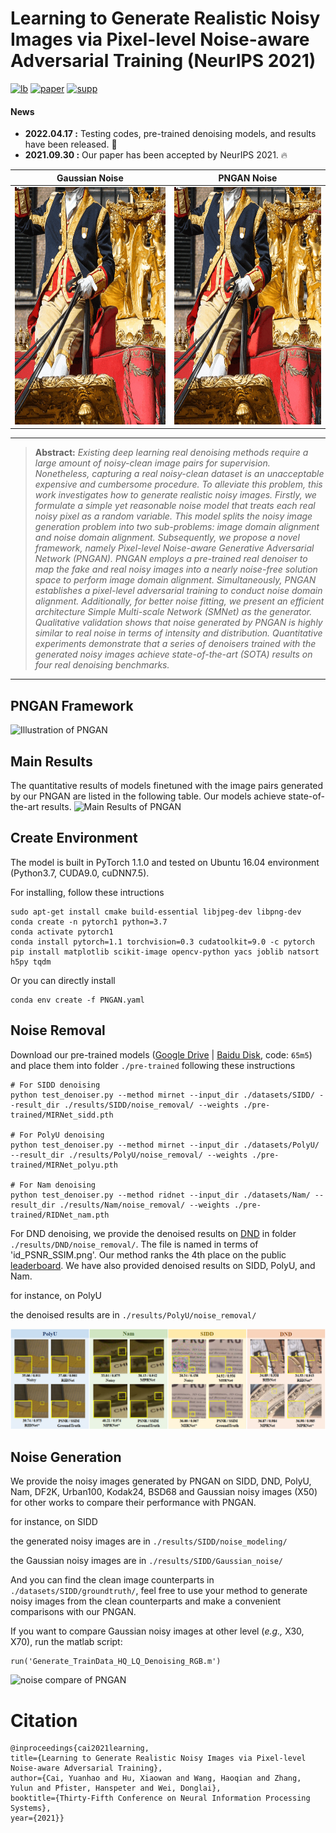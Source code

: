 # Learning to Generate Realistic Noisy Images via Pixel-level Noise-aware Adversarial Training (NeurIPS 2021)
[![lb](https://img.shields.io/badge/DND-leaderboard-179bd3)](https://noise.visinf.tu-darmstadt.de/benchmark/#results_srgb)
[![paper](https://img.shields.io/badge/NeurIPS-paper-179bd3)](https://proceedings.neurips.cc/paper/2021/file/1a5b1e4daae265b790965a275b53ae50-Paper.pdf)
[![supp](https://img.shields.io/badge/NeurIPS-supplementary_matrial-179bd3)](https://proceedings.neurips.cc/paper/2021/file/1a5b1e4daae265b790965a275b53ae50-Supplemental.pdf)

#### News
- **2022.04.17 :** Testing codes, pre-trained denoising models, and results have been released. :rocket: 
- **2021.09.30 :** Our paper has been accepted by NeurIPS 2021. 🔥

|                       Gaussian Noise                          |                        PNGAN Noise                        |
| :-----------------------------------------------------------: | :-------------------------------------------------------: |
| <img src="./figure/clean2gaussian.gif"  height=380 width=380> | <img src="./figure/clean2PNGAN.gif" width=380 height=380> |




<hr />

> **Abstract:** *Existing deep learning real denoising methods require a large amount of noisy-clean image pairs for supervision. Nonetheless, capturing a  real noisy-clean dataset is an unacceptable expensive and cumbersome procedure. To alleviate this problem, this work investigates how to generate realistic noisy images. Firstly, we formulate a simple yet reasonable noise model that treats each real noisy pixel as a random variable. This model splits the noisy image generation problem into two sub-problems: image domain alignment and noise domain alignment. Subsequently, we propose a novel framework, namely Pixel-level Noise-aware Generative Adversarial Network (PNGAN). PNGAN employs a pre-trained real denoiser to map the fake and real noisy images into a nearly noise-free solution space to perform image domain alignment. Simultaneously, PNGAN establishes a pixel-level adversarial training to conduct noise domain alignment. Additionally, for better noise fitting, we present an efficient architecture Simple Multi-scale Network (SMNet) as the generator. Qualitative validation shows that noise generated by PNGAN is highly similar to real noise in terms of intensity and distribution. Quantitative experiments demonstrate that a series of denoisers trained with the generated noisy images achieve state-of-the-art (SOTA) results on four real denoising benchmarks.* 
<hr />

## PNGAN Framework
 ![Illustration of PNGAN](/figure/PNGAN.png)

## Main Results
The quantitative results of models finetuned with the image pairs generated by our PNGAN are listed in the following table. Our models achieve state-of-the-art results.
 ![Main Results of PNGAN](/figure/main.png)





## Create Environment
The model is built in PyTorch 1.1.0 and tested on Ubuntu 16.04 environment (Python3.7, CUDA9.0, cuDNN7.5).

For installing, follow these intructions

```shell
sudo apt-get install cmake build-essential libjpeg-dev libpng-dev
conda create -n pytorch1 python=3.7
conda activate pytorch1
conda install pytorch=1.1 torchvision=0.3 cudatoolkit=9.0 -c pytorch
pip install matplotlib scikit-image opencv-python yacs joblib natsort h5py tqdm
```

Or you can directly install

```shell
conda env create -f PNGAN.yaml
```

## Noise Removal
Download our pre-trained models ([Google Drive](https://drive.google.com/drive/folders/1ykkqUB7jA0flsoWWC1Um8YBjy5_OnZqN?usp=sharing) | [Baidu Disk](https://pan.baidu.com/s/108K8VAPVEULaRMo-ZCxbNQ), code: `65m5`) and place them into folder `./pre-trained`
following these instructions

```shell
# For SIDD denoising
python test_denoiser.py --method mirnet --input_dir ./datasets/SIDD/ --result_dir ./results/SIDD/noise_removal/ --weights ./pre-trained/MIRNet_sidd.pth

# For PolyU denoising
python test_denoiser.py --method mirnet --input_dir ./datasets/PolyU/ --result_dir ./results/PolyU/noise_removal/ --weights ./pre-trained/MIRNet_polyu.pth

# For Nam denoising
python test_denoiser.py --method ridnet --input_dir ./datasets/Nam/ --result_dir ./results/Nam/noise_removal/ --weights ./pre-trained/RIDNet_nam.pth
```

For DND denoising, we provide the denoised results on [DND](https://noise.visinf.tu-darmstadt.de/) in folder `./results/DND/noise_removal/`. The file is named in terms of 'id_PSNR_SSIM.png'. Our method ranks the 4th place on the public [leaderboard](https://noise.visinf.tu-darmstadt.de/benchmark/#results_srgb). We have also provided denoised results on SIDD, PolyU, and Nam.

for instance, on PolyU

the denoised results are in `./results/PolyU/noise_removal/`


![denoise_compare](/figure/noise_removal.png)


## Noise Generation
We provide the noisy images generated by PNGAN on SIDD, DND, PolyU, Nam, DF2K, Urban100, Kodak24, BSD68 and Gaussian noisy images (X50) for other works to compare their performance with PNGAN.

for instance, on SIDD

the generated noisy images are in `./results/SIDD/noise_modeling/`

the Gaussian noisy images are in `./results/SIDD/Gaussian_noise/`

And you can find the clean image counterparts in `./datasets/SIDD/groundtruth/`, feel free to use your method to generate noisy images from the clean counterparts and make a convenient comparisons with our PNGAN. 

If you want to compare Gaussian noisy images at other level (*e.g.,* X30, X70), run the matlab script:

```shell
run('Generate_TrainData_HQ_LQ_Denoising_RGB.m')
```

![noise compare of PNGAN](/figure/noisy.png)


# Citation
```
@inproceedings{cai2021learning, 
title={Learning to Generate Realistic Noisy Images via Pixel-level Noise-aware Adversarial Training}, 
author={Cai, Yuanhao and Hu, Xiaowan and Wang, Haoqian and Zhang, Yulun and Pfister, Hanspeter and Wei, Donglai}, 
booktitle={Thirty-Fifth Conference on Neural Information Processing Systems}, 
year={2021}}
```
